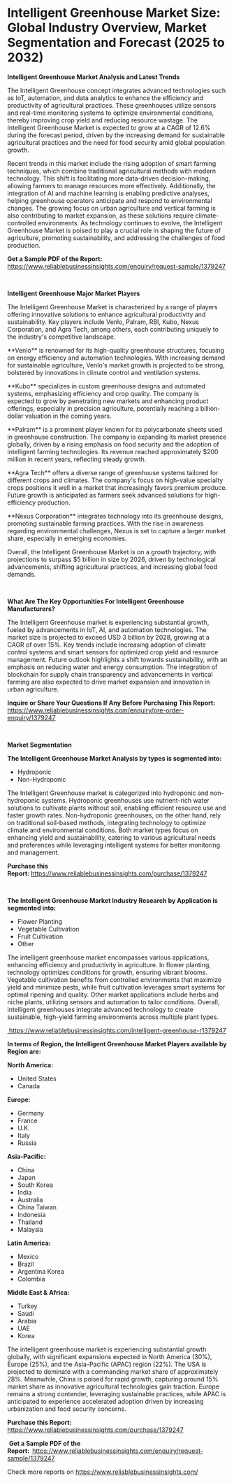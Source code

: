 <p><h1>Intelligent Greenhouse Market Size: Global Industry Overview, Market Segmentation and Forecast (2025 to 2032)</h1></p><p><strong>Intelligent Greenhouse Market Analysis and Latest Trends</strong></p>
<p><p>The Intelligent Greenhouse concept integrates advanced technologies such as IoT, automation, and data analytics to enhance the efficiency and productivity of agricultural practices. These greenhouses utilize sensors and real-time monitoring systems to optimize environmental conditions, thereby improving crop yield and reducing resource wastage. The Intelligent Greenhouse Market is expected to grow at a CAGR of 12.6% during the forecast period, driven by the increasing demand for sustainable agricultural practices and the need for food security amid global population growth.</p><p>Recent trends in this market include the rising adoption of smart farming techniques, which combine traditional agricultural methods with modern technology. This shift is facilitating more data-driven decision-making, allowing farmers to manage resources more effectively. Additionally, the integration of AI and machine learning is enabling predictive analyses, helping greenhouse operators anticipate and respond to environmental changes. The growing focus on urban agriculture and vertical farming is also contributing to market expansion, as these solutions require climate-controlled environments. As technology continues to evolve, the Intelligent Greenhouse Market is poised to play a crucial role in shaping the future of agriculture, promoting sustainability, and addressing the challenges of food production.</p></p>
<p><strong>Get a Sample PDF of the Report:&nbsp;</strong> <a href="https://www.reliablebusinessinsights.com/enquiry/request-sample/1379247?utm_campaign=3043&utm_medium=2&utm_source=Github&utm_content=ia&utm_term=30032025&utm_id=intelligent-greenhouse">https://www.reliablebusinessinsights.com/enquiry/request-sample/1379247</a></p>
<p>&nbsp;</p>
<p><strong>Intelligent Greenhouse Major Market Players</strong></p>
<p><p>The Intelligent Greenhouse Market is characterized by a range of players offering innovative solutions to enhance agricultural productivity and sustainability. Key players include Venlo, Palram, RBI, Kubo, Nexus Corporation, and Agra Tech, among others, each contributing uniquely to the industry's competitive landscape.</p><p>**Venlo** is renowned for its high-quality greenhouse structures, focusing on energy efficiency and automation technologies. With increasing demand for sustainable agriculture, Venlo's market growth is projected to be strong, bolstered by innovations in climate control and ventilation systems.</p><p>**Kubo** specializes in custom greenhouse designs and automated systems, emphasizing efficiency and crop quality. The company is expected to grow by penetrating new markets and enhancing product offerings, especially in precision agriculture, potentially reaching a billion-dollar valuation in the coming years.</p><p>**Palram** is a prominent player known for its polycarbonate sheets used in greenhouse construction. The company is expanding its market presence globally, driven by a rising emphasis on food security and the adoption of intelligent farming technologies. Its revenue reached approximately $200 million in recent years, reflecting steady growth.</p><p>**Agra Tech** offers a diverse range of greenhouse systems tailored for different crops and climates. The company's focus on high-value specialty crops positions it well in a market that increasingly favors premium produce. Future growth is anticipated as farmers seek advanced solutions for high-efficiency production.</p><p>**Nexus Corporation** integrates technology into its greenhouse designs, promoting sustainable farming practices. With the rise in awareness regarding environmental challenges, Nexus is set to capture a larger market share, especially in emerging economies.</p><p>Overall, the Intelligent Greenhouse Market is on a growth trajectory, with projections to surpass $5 billion in size by 2026, driven by technological advancements, shifting agricultural practices, and increasing global food demands.</p></p>
<p>&nbsp;</p>
<p><strong>What Are The Key Opportunities For Intelligent Greenhouse Manufacturers?</strong></p>
<p><p>The Intelligent Greenhouse market is experiencing substantial growth, fueled by advancements in IoT, AI, and automation technologies. The market size is projected to exceed USD 3 billion by 2028, growing at a CAGR of over 15%. Key trends include increasing adoption of climate control systems and smart sensors for optimized crop yield and resource management. Future outlook highlights a shift towards sustainability, with an emphasis on reducing water and energy consumption. The integration of blockchain for supply chain transparency and advancements in vertical farming are also expected to drive market expansion and innovation in urban agriculture.</p></p>
<p><strong>Inquire or Share Your Questions If Any Before Purchasing This Report:</strong> <a href="https://www.reliablebusinessinsights.com/enquiry/pre-order-enquiry/1379247?utm_campaign=3043&utm_medium=2&utm_source=Github&utm_content=ia&utm_term=30032025&utm_id=intelligent-greenhouse">https://www.reliablebusinessinsights.com/enquiry/pre-order-enquiry/1379247</a></p>
<p>&nbsp;</p>
<p><strong>Market Segmentation</strong></p>
<p><strong>The Intelligent Greenhouse Market Analysis by types is segmented into:</strong></p>
<p><ul><li>Hydroponic</li><li>Non-Hydroponic</li></ul></p>
<p><p>The Intelligent Greenhouse market is categorized into hydroponic and non-hydroponic systems. Hydroponic greenhouses use nutrient-rich water solutions to cultivate plants without soil, enabling efficient resource use and faster growth rates. Non-hydroponic greenhouses, on the other hand, rely on traditional soil-based methods, integrating technology to optimize climate and environmental conditions. Both market types focus on enhancing yield and sustainability, catering to various agricultural needs and preferences while leveraging intelligent systems for better monitoring and management.</p></p>
<p><strong>Purchase this Report:&nbsp;</strong><a href="https://www.reliablebusinessinsights.com/purchase/1379247?utm_campaign=3043&utm_medium=2&utm_source=Github&utm_content=ia&utm_term=30032025&utm_id=intelligent-greenhouse">https://www.reliablebusinessinsights.com/purchase/1379247</a></p>
<p>&nbsp;</p>
<p><strong>The Intelligent Greenhouse Market Industry Research by Application is segmented into:</strong></p>
<p><ul><li>Flower Planting</li><li>Vegetable Cultivation</li><li>Fruit Cultivation</li><li>Other</li></ul></p>
<p><p>The intelligent greenhouse market encompasses various applications, enhancing efficiency and productivity in agriculture. In flower planting, technology optimizes conditions for growth, ensuring vibrant blooms. Vegetable cultivation benefits from controlled environments that maximize yield and minimize pests, while fruit cultivation leverages smart systems for optimal ripening and quality. Other market applications include herbs and niche plants, utilizing sensors and automation to tailor conditions. Overall, intelligent greenhouses integrate advanced technology to create sustainable, high-yield farming environments across multiple plant types.</p></p>
<p><a href="https://www.reliablebusinessinsights.com/intelligent-greenhouse-r1379247?utm_campaign=3043&utm_medium=2&utm_source=Github&utm_content=ia&utm_term=30032025&utm_id=intelligent-greenhouse">&nbsp;https://www.reliablebusinessinsights.com/intelligent-greenhouse-r1379247</a></p>
<p><strong>In terms of Region, the Intelligent Greenhouse Market Players available by Region are:</strong></p>
<p>
    <p> <strong> North America: </strong>
        <ul>
            <li>United States</li>
            <li>Canada</li>
        </ul>
        </p> 
    <p> <strong> Europe: </strong>
        <ul>
            <li>Germany</li>
            <li>France</li>
            <li>U.K.</li>
            <li>Italy</li>
            <li>Russia</li>
        </ul>
        </p> 
    <p> <strong> Asia-Pacific: </strong>
        <ul>
            <li>China</li>
            <li>Japan</li>
            <li>South Korea</li>
            <li>India</li>
            <li>Australia</li>
            <li>China Taiwan</li>
            <li>Indonesia</li>
            <li>Thailand</li>
            <li>Malaysia</li>
        </ul>
        </p> 
    <p> <strong> Latin America: </strong>
        <ul>
            <li>Mexico</li>
            <li>Brazil</li>
            <li>Argentina Korea</li>
            <li>Colombia</li>
        </ul>
        </p> 
    <p> <strong> Middle East & Africa: </strong>
        <ul>
            <li>Turkey</li>
            <li>Saudi</li>
            <li>Arabia</li>
            <li>UAE</li>
            <li>Korea</li>
        </ul>
    </p>
    </p>
<p><p>The intelligent greenhouse market is experiencing substantial growth globally, with significant expansions expected in North America (30%), Europe (25%), and the Asia-Pacific (APAC) region (22%). The USA is projected to dominate with a commanding market share of approximately 28%. Meanwhile, China is poised for rapid growth, capturing around 15% market share as innovative agricultural technologies gain traction. Europe remains a strong contender, leveraging sustainable practices, while APAC is anticipated to experience accelerated adoption driven by increasing urbanization and food security concerns.</p></p>
<p><strong>Purchase this Report: </strong><a href="https://www.reliablebusinessinsights.com/purchase/1379247?utm_campaign=3043&utm_medium=2&utm_source=Github&utm_content=ia&utm_term=30032025&utm_id=intelligent-greenhouse">https://www.reliablebusinessinsights.com/purchase/1379247</a></p>
<p>&nbsp;<strong>Get a Sample PDF of the Report:&nbsp;&nbsp;</strong><a href="https://www.reliablebusinessinsights.com/enquiry/request-sample/1379247?utm_campaign=3043&utm_medium=2&utm_source=Github&utm_content=ia&utm_term=30032025&utm_id=intelligent-greenhouse">https://www.reliablebusinessinsights.com/enquiry/request-sample/1379247</a></p>
<p><strong></strong></p>
<p>Check more reports on <a href="https://www.reliablebusinessinsights.com/?utm_campaign=3043&utm_medium=2&utm_source=Github&utm_content=ia&utm_term=30032025&utm_id=intelligent-greenhouse">https://www.reliablebusinessinsights.com/</a></p>